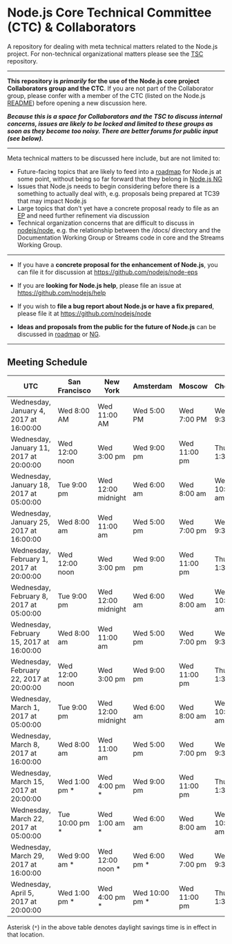# Node.js Core Technical Committee (CTC) & Collaborators

A repository for dealing with meta technical matters related to the Node.js project. For non-technical organizational matters please see the [TSC](https://github.com/nodejs/TSC) repository.

------------------------------

**This repository is _primarily_ for the use of the Node.js core project Collaborators group and the CTC**. If you are not part of the Collaborator group, please confer with a member of the CTC (listed on the Node.js [README](https://github.com/nodejs/node#ctc-core-technical-committee)) before opening a new discussion here.

***Because this is a space for Collaborators and the TSC to discuss internal concerns, issues are likely to be locked and limited to these groups as soon as they become too noisy. There are better forums for public input (see below).***

------------------------------

Meta technical matters to be discussed here include, but are not limited to:

* Future-facing topics that are likely to feed into a [roadmap](https://github.com/nodejs/roadmap/) for Node.js at some point, without being so far forward that they belong in [Node.js NG](https://github.com/nodejs/ng)
* Issues that Node.js needs to begin considering before there is a something to actually deal with, e.g. proposals being prepared at TC39 that may impact Node.js
* Large topics that don't yet have a concrete proposal ready to file as an [EP](https://github.com/nodejs/node-eps) and need further refinement via discussion
* Technical organization concerns that are difficult to discuss in [nodejs/node](https://github.com/nodejs/node), e.g. the relationship between the /docs/ directory and the Documentation Working Group or Streams code in core and the Streams Working Group.

------------------------------

* If you have a **concrete proposal for the enhancement of Node.js**, you can file it for discussion at https://github.com/nodejs/node-eps

* If you are **looking for Node.js help**, please file an issue at https://github.com/nodejs/help

* If you wish to **file a bug report about Node.js or have a fix prepared**, please file it at https://github.com/nodejs/node

* **Ideas and proposals from the public for the future of Node.js** can be discussed in [roadmap](https://github.com/nodejs/roadmap/) or [NG](https://github.com/nodejs/ng).

------------------------------

## Meeting Schedule

|  UTC | San Francisco  | New York | Amsterdam | Moscow | Chennai | Tokyo | Sydney |
| ---- | -------------- | -------- | --------- | ------ | ------- | ----- | ------ |
|Wednesday, January 4, 2017 at 16:00:00|	Wed 8:00 AM|	Wed 11:00 AM	|Wed 5:00 PM|	Wed 7:00 PM	|Wed 9:30 PM	|Thu 1:00 AM	|Thu 3:00 AM *|
|Wednesday, January 11, 2017 at 20:00:00 | Wed 12:00 noon | Wed 3:00 pm |Wed 9:00 pm |Wed 11:00 pm|  Thu 1:30 am |Thu 5:00 am |Thu 7:00 am *|
|Wednesday, January 18, 2017 at 05:00:00 | Tue 9:00 pm |Wed 12:00 midnight  |Wed 6:00 am |Wed 8:00 am| Wed 10:30 am | Wed 2:00 pm |Wed 4:00 pm *|
|Wednesday, January 25, 2017 at 16:00:00  |Wed 8:00 am |Wed 11:00 am|  Wed 5:00 pm |Wed 7:00 pm |Wed 9:30 pm| Thu 1:00 am |Thu 3:00 am *|
|Wednesday, February 1, 2017 at 20:00:00 | Wed 12:00 noon | Wed 3:00 pm |Wed 9:00 pm |Wed 11:00 pm|  Thu 1:30 am |Thu 5:00 am |Thu 7:00 am *|
|Wednesday, February 8, 2017 at 05:00:00  |Tue 9:00 pm |Wed 12:00 midnight|  Wed 6:00 am |Wed 8:00 am| Wed 10:30 am | Wed 2:00 pm| Wed 4:00 pm *|
|Wednesday, February 15, 2017 at 16:00:00 |Wed 8:00 am |Wed 11:00 am | Wed 5:00 pm |Wed 7:00 pm |Wed 9:30 pm |Thu 1:00 am |Thu 3:00 am *|
|Wednesday, February 22, 2017 at 20:00:00 |Wed 12:00 noon | Wed 3:00 pm |Wed 9:00 pm |Wed 11:00 pm|  Thu 1:30 am| Thu 5:00 am| Thu 7:00 am *|
|Wednesday, March 1, 2017 at 05:00:00 |Tue 9:00 pm |Wed 12:00 midnight  |Wed 6:00 am |Wed 8:00 am |Wed 10:30 am | Wed 2:00 pm |Wed 4:00 pm *|
|Wednesday, March 8, 2017 at 16:00:00 |Wed 8:00 am |Wed 11:00 am | Wed 5:00 pm |Wed 7:00 pm |Wed 9:30 pm |Thu 1:00 am |Thu 3:00 am *|
|Wednesday, March 15, 2017 at 20:00:00 | Wed 1:00 pm *| Wed 4:00 pm * |Wed 9:00 pm| Wed 11:00 pm| Thu 1:30 am |Thu 5:00 am |Thu 7:00 am *|
|Wednesday, March 22, 2017 at 05:00:00  |Tue 10:00 pm * | Wed 1:00 am * |Wed 6:00 am |Wed 8:00 am |Wed 10:30 am | Wed 2:00 pm |Wed 4:00 pm *|
|Wednesday, March 29, 2017 at 16:00:00  |Wed 9:00 am * |Wed 12:00 noon * | Wed 6:00 pm * |Wed 7:00 pm |Wed 9:30 pm |Thu 1:00 am |Thu 3:00 am *|
|Wednesday, April 5, 2017 at 20:00:00 |Wed 1:00 pm *| Wed 4:00 pm *| Wed 10:00 pm * | Wed 11:00 pm | Thu 1:30 am |Thu 5:00 am |Thu 6:00 am|

Asterisk (`*`) in the above table denotes daylight savings time is in effect in that location.
